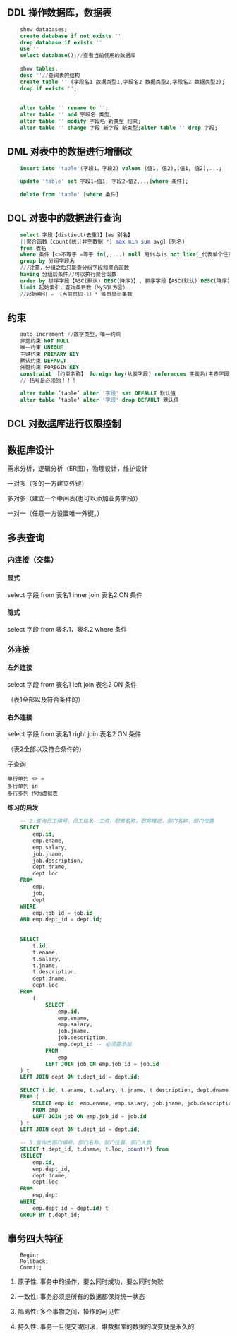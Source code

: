 ## DDL 操作数据库，数据表
```sql
    show databases;
    create database if not exists ''
    drop database if exists ''
    use ''
    select database();//查看当前使用的数据库
    
    show tables;
    desc ''//查询表的结构
    create table '' (字段名1 数据类型1,字段名2 数据类型2,字段名2 数据类型2);
    drop if exists '';
    
    
    alter table '' rename to '';
    alter table '' add 字段名 类型;
    alter table '' modify 字段名 新类型 约束;
    alter table '' change 字段 新字段 新类型;alter table '' drop 字段;
```
## DML 对表中的数据进行增删改
```sql
    insert into 'table'(字段1，字段2) values (值1, 值2),(值1, 值2),...;
    
    update 'table' set 字段1=值1, 字段2=值2,...[where 条件];
    
    delete from 'table' [where 条件]
```
## DQL 对表中的数据进行查询
```sql
    select 字段【distinct(去重)】【as 别名】
    ||聚合函数【count(统计非空数据 *) max min sum avg】(列名)
    from 表名
    where 条件【<>不等于 =等于 in(,,...) null 用is与is not like(_代表单个任意字符，%代表任意个字符)】 //不能执行聚合函数
    group by 分组字段名
    ///注意，分组之后只能查分组字段和聚合函数
    having 分组后条件//可以执行聚合函数
    order by 排序字段【ASC(默认) DESC(降序)】, 排序字段【ASC(默认) DESC(降序)】
    limit 起始索引，查询条目数（MySQL方言）
    //起始索引 = （当前页码-1）* 每页显示条数
```
## 约束
```sql
    auto_increment //数字类型，唯一约束
    非空约束 NOT NULL
    唯一约束 UNIQUE
    主键约束 PRIMARY KEY
    默认约束 DEFAULT
    外键约束 FOREGIN KEY
    constraint 【约束名称】 foreign key(从表字段) references 主表名(主表字段)
    // 括号是必须的！！！
    
    alter table ’table‘ alter '字段' set DEFAULT 默认值
    alter table ’table‘ alter '字段' drop DEFAULT 默认值
```
## DCL 对数据库进行权限控制

## 数据库设计

需求分析，逻辑分析（ER图），物理设计，维护设计

一对多（多的一方建立外键）

多对多（建立一个中间表(也可以添加业务字段)）

一对一（任意一方设置唯一外键。）

## 多表查询

### 内连接（交集）

#### 显式

select 字段 from 表名1 inner join 表名2 ON 条件

#### 隐式

select 字段 from 表名1，表名2 where 条件

### 外连接

#### 左外连接

select 字段 from 表名1 left join 表名2 ON 条件

（表1全部以及符合条件的）

#### 右外连接

select 字段 from 表名1 right join 表名2 ON 条件

（表2全部以及符合条件的）

子查询

    单行单列 <> = 
    多行单列 in
    多行多列 作为虚拟表

**练习的启发**
```sql
    -- 2.查询员工编号，员工姓名，工资，职务名称，职务描述，部门名称，部门位置
    SELECT
        emp.id,
        emp.ename,
        emp.salary,
        job.jname,
        job.description,
        dept.dname,
        dept.loc
    FROM
        emp,
        job,
        dept
    WHERE
        emp.job_id = job.id
    AND emp.dept_id = dept.id;
    
    
    SELECT
        t.id,
        t.ename,
        t.salary,
        t.jname,
        t.description,
        dept.dname,
        dept.loc
    FROM
        (
            SELECT
                emp.id,
                emp.ename,
                emp.salary,
                job.jname,
                job.description,
                emp.dept_id -- 必须要添加
            FROM
                emp
            LEFT JOIN job ON emp.job_id = job.id
    ) t
    LEFT JOIN dept ON t.dept_id = dept.id;
    
    SELECT t.id, t.ename, t.salary, t.jname, t.description, dept.dname, dept.loc 
    FROM (
        SELECT emp.id, emp.ename, emp.salary, job.jname, job.description, emp.dept_id 
        FROM emp 
        LEFT JOIN job ON emp.job_id = job.id
    ) t 
    LEFT JOIN dept ON t.dept_id = dept.id;
    
    -- 5.查询出部门编号、部门名称、部门位置、部门人数
    SELECT t.dept_id, t.dname, t.loc, count(*) from
    (SELECT
        emp.id,
        emp.dept_id,
        dept.dname,
        dept.loc
    FROM
        emp,dept
    WHERE
        emp.dept_id = dept.id) t
    GROUP BY t.dept_id;
```
    

## 事务四大特征
```
    Begin;
    Rollback;
    Commit;
```
1. 原子性: 事务中的操作，要么同时成功，要么同时失败
  
2. 一致性: 事务必须是所有的数据都保持统一状态
  
3. 隔离性: 多个事物之间，操作的可见性
  
4. 持久性: 事务一旦提交或回滚，堆数据库的数据的改变就是永久的
